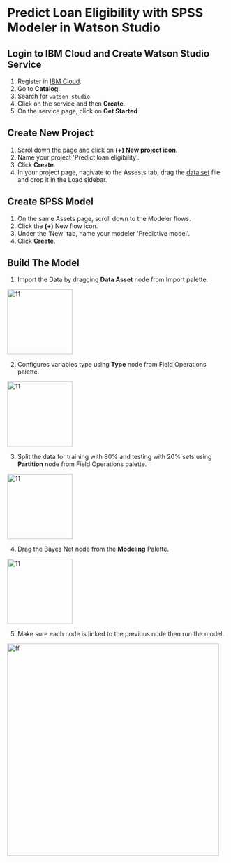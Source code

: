 # Predict Loan Eligibility with SPSS Modeler in Watson Studio

## Login to IBM Cloud and Create Watson Studio Service
1. Register in [IBM Cloud](https://ibm.biz/BdYmuL).
2. Go to **Catalog**.
3. Search for `watson studio`.
4. Click on the service and then **Create**.
5. On the service page, click on **Get Started**.

## Create New Project
1. Scrol down the page and click on **(+) New project icon**.
2. Name your project 'Predict loan eligibility'.
3. Click **Create**.
4. In your project page, nagivate to the Assests tab, drag the [data set](https://github.com/DevExCodeHub/Loan_eligibility_lab/blob/master/Data/train.csv) file and drop it in the Load sidebar.

## Create SPSS Model
1. On the same Assets page, scroll down to the Modeler flows.
2. Click the **(+)** New flow icon.
3. Under the 'New' tab, name your modeler 'Predictive model'.
4. Click **Create**.

## Build The Model
1. Import the Data by dragging **Data Asset** node from Import palette.
<img width="149" alt="11" src="https://user-images.githubusercontent.com/37486654/45348582-bed3e300-b5b7-11e8-9884-d0aa2982a318.PNG">

2. Configures  variables  type using **Type** node from Field Operations palette.
<img width="149" alt="11" src="https://user-images.githubusercontent.com/37486654/45349630-7d910280-b5ba-11e8-8465-b13448bfcaf6.png">

3. Split  the data for training with 80% and testing with 20% sets using **Partition** node from Field Operations palette.
<img width="149" alt="11" src="https://user-images.githubusercontent.com/37486654/45349644-87b30100-b5ba-11e8-917f-57205a0cf9e9.png">

4. Drag the Bayes Net node from the **Modeling** Palette.
<img width="149" alt="11" src="https://user-images.githubusercontent.com/37486654/45349655-8d104b80-b5ba-11e8-8f6c-4fd644a12ba8.png">

5. Make sure each node is linked to the previous node then run the model.
<img width="485" alt="ff" src="https://user-images.githubusercontent.com/37486654/45350098-b4b3e380-b5bb-11e8-97a5-0b815e4205e4.PNG">
